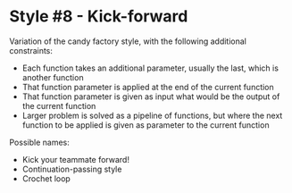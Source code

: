 Style #8 - Kick-forward
==============================

Variation of the candy factory style, with the following additional constraints:

- Each function takes an additional parameter, usually the last, which is another function
- That function parameter is applied at the end of the current function
- That function parameter is given as input what would be the output of the current function
- Larger problem is solved as a pipeline of functions, but where the next function to be applied is given as parameter to the current function

Possible names:

- Kick your teammate forward!
- Continuation-passing style
- Crochet loop